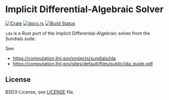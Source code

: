 Implicit Differential-Algebraic Solver
====================
[![Crate](http://meritbadge.herokuapp.com/eom)](https://crates.io/crates/ida)
[![docs.rs](https://docs.rs/eom/badge.svg)](https://docs.rs/ida)
[![Build Status](https://travis-ci.org/jondo2010/ida-rs.svg?branch=master)](https://travis-ci.org/jondo2010/ida-rs)

`ida` is a Rust port of the Implicit Differential-Algebraic solver from the Sundials suite.

See:
- https://computation.llnl.gov/projects/sundials/ida
- https://computation.llnl.gov/sites/default/files/public/ida_guide.pdf

License
-------
BSD3-License, see [LICENSE](LICENSE) file.
